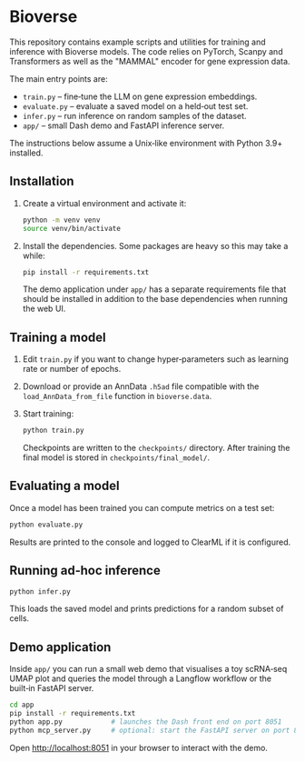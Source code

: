 # Bioverse

This repository contains example scripts and utilities for training and
inference with Bioverse models. The code relies on PyTorch, Scanpy and
Transformers as well as the "MAMMAL" encoder for gene expression data.

The main entry points are:

* `train.py` – fine‑tune the LLM on gene expression embeddings.
* `evaluate.py` – evaluate a saved model on a held‑out test set.
* `infer.py` – run inference on random samples of the dataset.
* `app/` – small Dash demo and FastAPI inference server.

The instructions below assume a Unix‑like environment with Python 3.9+
installed.

## Installation

1. Create a virtual environment and activate it:

   ```bash
   python -m venv venv
   source venv/bin/activate
   ```

2. Install the dependencies. Some packages are heavy so this may take a
   while:

   ```bash
   pip install -r requirements.txt
   ```

   The demo application under `app/` has a separate requirements file that
   should be installed in addition to the base dependencies when running the
   web UI.

## Training a model

1. Edit `train.py` if you want to change hyper‑parameters such as learning
   rate or number of epochs.
2. Download or provide an AnnData `.h5ad` file compatible with the
   `load_AnnData_from_file` function in `bioverse.data`.
3. Start training:

   ```bash
   python train.py
   ```

   Checkpoints are written to the `checkpoints/` directory. After training the
   final model is stored in `checkpoints/final_model/`.

## Evaluating a model

Once a model has been trained you can compute metrics on a test set:

```bash
python evaluate.py
```

Results are printed to the console and logged to ClearML if it is
configured.

## Running ad‑hoc inference

```bash
python infer.py
```

This loads the saved model and prints predictions for a random subset of
cells.

## Demo application

Inside `app/` you can run a small web demo that visualises a toy scRNA‑seq
UMAP plot and queries the model through a Langflow workflow or the built‑in
FastAPI server.

```bash
cd app
pip install -r requirements.txt
python app.py            # launches the Dash front end on port 8051
python mcp_server.py     # optional: start the FastAPI server on port 8000
```

Open <http://localhost:8051> in your browser to interact with the demo.


